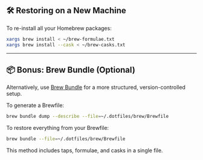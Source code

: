 ## 🛠️ Restoring on a New Machine

To re-install all your Homebrew packages:

```bash
xargs brew install < ~/brew-formulae.txt
xargs brew install --cask < ~/brew-casks.txt
```

---

## 📦 Bonus: Brew Bundle (Optional)

Alternatively, use [Brew Bundle](https://github.com/Homebrew/homebrew-bundle) for a more structured, version-controlled setup.

To generate a Brewfile:

```bash
brew bundle dump --describe --file=~/.dotfiles/brew/Brewfile
```

To restore everything from your Brewfile:

```bash
brew bundle --file=~/.dotfiles/brew/Brewfile
```

This method includes taps, formulae, and casks in a single file.

